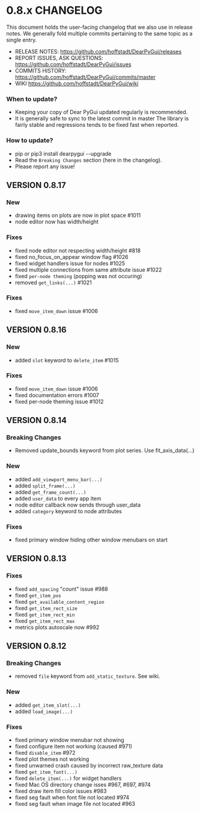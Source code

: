 # 0.8.x CHANGELOG

This document holds the user-facing changelog that we also use in release notes.
We generally fold multiple commits pertaining to the same topic as a single entry.

* RELEASE NOTES:                  https://github.com/hoffstadt/DearPyGui/releases
* REPORT ISSUES, ASK QUESTIONS:   https://github.com/hoffstadt/DearPyGui/issues
* COMMITS HISTORY:                https://github.com/hoffstadt/DearPyGui/commits/master
* WIKI                            https://github.com/hoffstadt/DearPyGui/wiki

### When to update?

- Keeping your copy of Dear PyGui updated regularly is recommended.
- It is generally safe to sync to the latest commit in master
  The library is fairly stable and regressions tends to be fixed fast when reported.

### How to update?

- pip or pip3 install dearpygui --upgrade
- Read the `Breaking Changes` section (here in the changelog).
- Please report any issue!

## VERSION 0.8.17

### New
* drawing items on plots are now in plot space #1011
* node editor now has width/height

### Fixes
* fixed node editor not respecting width/height #818
* fixed no_focus_on_appear window flag #1026
* fixed widget handlers issue for nodes #1025
* fixed multiple connections from same attribute issue #1022
* fixed `per-node theming` (popping was not occuring)
* removed `get_links(...)` #1021

### Fixes
* fixed `move_item_down` issue #1006

## VERSION 0.8.16

### New
* added `slot` keyword to `delete_item` #1015

### Fixes
* fixed `move_item_down` issue #1006
* fixed documentation errors #1007
* fixed per-node theming issue #1012

## VERSION 0.8.14

### Breaking Changes
* Removed update_bounds keyword from plot series. Use fit_axis_data(...)

### New
* added `add_viewport_menu_bar(...)`
* added `split_frame(...)`
* added `get_frame_count(...)`
* added `user_data` to every app item
* node editor callback now sends through user_data
* added `category` keyword to node attributes

### Fixes
* fixed primary window hiding other window menubars on start

## VERSION 0.8.13

### Fixes
* fixed `add_spacing` "count" issue #988
* fixed `get_item_pos`
* fixed `get_available_content_region`
* fixed `get_item_rect_size`
* fixed `get_item_rect_min`
* fixed `get_item_rect_max`
* metrics plots autoscale now #992

## VERSION 0.8.12

### Breaking Changes
* removed `file` keyword from `add_static_texture`. See wiki.

### New
* added `get_item_slot(...)`
* added `load_image(...)`

### Fixes
* fixed primary window menubar not showing
* fixed configure item not working (caused #971)
* fixed `disable_item` #972
* fixed plot themes not working
* fixed unwarned crash caused by incorrect raw_texture data
* fixed `get_item_font(...)`
* fixed `delete_item(...)` for widget handlers
* fixed Mac OS directory change isses #967, #697, #974
* fixed draw item fill color issues #983
* fixed seg fault when font file not located #974
* fixed seg fault when image file not located #963
